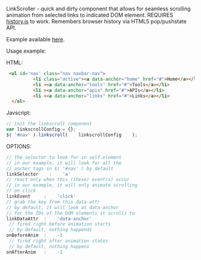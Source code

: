 LinkScroller - quick and dirty component that allows for seamless scrolling animation from selected links to indicated DOM element. REQUIRES [history.js](https://github.com/browserstate/history.js/) to work. Remembers browser history via HTML5 pop/pushstate API.

Example available [here](http://fewd.us/).

Usage example:

HTML:
``` HTML
 <ul id='nav' class="nav navbar-nav">
          <li class="active"><a data-anchor="home" href="#">Home</a></li>
          <li ><a data-anchor="tools" href="#">Tools</a></li>
          <li ><a data-anchor="apis" href="#">APIs</a></li>
          <li ><a data-anchor="links" href="#">Links</a></li>
  </ul>
```
Javscript:
```javascript
// init the linkscroll component
var linkscrollConfig = {};
$( '#nav' ).linkscroll(    linkscrollConfig    );
```

OPTIONS:

```javascript
// the selector to look for in self.element
// in our example, it will look for all the 
// anchor tags in $( '#nav' ) by default
linkSelector    :    'a'    
// react only when this (these) event(s) occur
// in our example, it will only animate scrolling 
// on click
linkEvent     :    'click'     
// grab the key from this data-attr
// by default, it will look at data-anchor
// for the IDs of the DOM elements it scrolls to
linkDataAttr  :    'data-anchor'     
 // fired right before animation starts
 // by default, nothing happends
onBeforeAnim  :    -1    
 // fired right after animation states
 // by default, nothing happens
onAfterAnim   :    -1      
```
  
     
